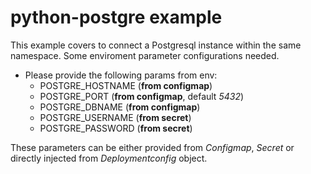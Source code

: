 # python-postgre example
This example covers to connect a Postgresql instance within the same namespace.
Some enviroment parameter configurations needed.

- Please provide the following params from env:
    - POSTGRE_HOSTNAME (**from configmap**)
    - POSTGRE_PORT (**from configmap**, default *5432*)
    - POSTGRE_DBNAME (**from configmap**)
    - POSTGRE_USERNAME (**from secret**)
    - POSTGRE_PASSWORD (**from secret**)

These parameters can be either provided from *Configmap*, *Secret* or directly injected from *Deploymentconfig* object.

